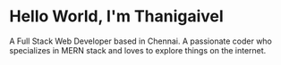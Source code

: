 
<h1>Hello World, I'm Thanigaivel</h1>

A Full Stack Web Developer based in Chennai. A passionate coder who specializes in MERN stack and loves to explore things on the internet.
